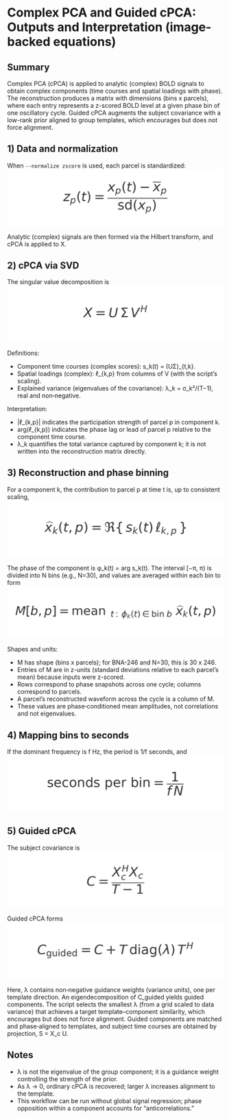 # Complex PCA and Guided cPCA: Outputs and Interpretation (image-backed equations)

## Summary
Complex PCA (cPCA) is applied to analytic (complex) BOLD signals to obtain complex components (time courses and spatial loadings with phase). The reconstruction produces a matrix with dimensions (bins x parcels), where each entry represents a z-scored BOLD level at a given phase bin of one oscillatory cycle. Guided cPCA augments the subject covariance with a low-rank prior aligned to group templates, which encourages but does not force alignment.

## 1) Data and normalization
When `--normalize zscore` is used, each parcel is standardized:
![zscore](assets_eq/eq1_zscore.png)

Analytic (complex) signals are then formed via the Hilbert transform, and cPCA is applied to X.

## 2) cPCA via SVD
The singular value decomposition is
![svd](assets_eq/eq2_svd.png)

Definitions:
- Component time courses (complex scores): s_k(t) = (UΣ)_{t,k}.
- Spatial loadings (complex): ℓ_{k,p} from columns of V (with the script’s scaling).
- Explained variance (eigenvalues of the covariance): λ_k = σ_k²/(T−1), real and non‑negative.

Interpretation:
- |ℓ_{k,p}| indicates the participation strength of parcel p in component k.
- arg(ℓ_{k,p}) indicates the phase lag or lead of parcel p relative to the component time course.
- λ_k quantifies the total variance captured by component k; it is not written into the reconstruction matrix directly.

## 3) Reconstruction and phase binning
For a component k, the contribution to parcel p at time t is, up to consistent scaling,
![xhat](assets_eq/eq3_xhat.png)

The phase of the component is φ_k(t) = arg s_k(t). The interval [−π, π) is divided into N bins (e.g., N=30), and values are averaged within each bin to form
![phasebin](assets_eq/eq4_phasebin.png)

Shapes and units:
- M has shape (bins x parcels); for BNA-246 and N=30, this is 30 x 246.
- Entries of M are in z-units (standard deviations relative to each parcel’s mean) because inputs were z-scored.
- Rows correspond to phase snapshots across one cycle; columns correspond to parcels.
- A parcel’s reconstructed waveform across the cycle is a column of M.
- These values are phase‑conditioned mean amplitudes, not correlations and not eigenvalues.

## 4) Mapping bins to seconds
If the dominant frequency is f Hz, the period is 1/f seconds, and
![seconds per bin](assets_eq/eq5_seconds_per_bin.png)

## 5) Guided cPCA
The subject covariance is
![cov](assets_eq/eq6_cov.png)

Guided cPCA forms
![guided](assets_eq/eq7_guided.png)

Here, λ contains non‑negative guidance weights (variance units), one per template direction. An eigendecomposition of C_guided yields guided components. The script selects the smallest λ (from a grid scaled to data variance) that achieves a target template–component similarity, which encourages but does not force alignment. Guided components are matched and phase‑aligned to templates, and subject time courses are obtained by projection, S = X_c U.

## Notes
- λ is not the eigenvalue of the group component; it is a guidance weight controlling the strength of the prior.
- As λ → 0, ordinary cPCA is recovered; larger λ increases alignment to the template.
- This workflow can be run without global signal regression; phase opposition within a component accounts for “anticorrelations.”
